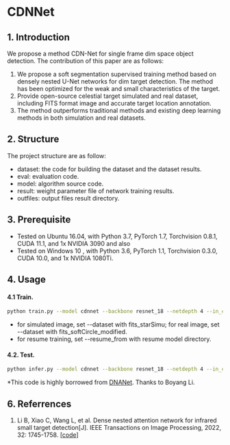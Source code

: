# CDNNet

## 1. Introduction

We propose a method CDN-Net for single frame dim space object detection. The contribution of this paper are as follows:

1. We propose a soft segmentation supervised training method based on densely nested U-Net networks for dim target detection. The method has been optimized for the weak and small characteristics of the target.
2. Provide open-source celestial target simulated and real dataset, including FITS format image and accurate target location annotation.
3. The method outperforms traditional methods and existing deep learning methods in both simulation and real datasets.



## 2. Structure

The project structure are as follow:

* dataset: the code for building the dataset and the dataset results.
* eval: evaluation code.
* model: algorithm source code.
* result: weight parameter file of network training results.
* outfiles: output files result directory.



## 3. Prerequisite

* Tested on Ubuntu 16.04, with Python 3.7, PyTorch 1.7, Torchvision 0.8.1, CUDA 11.1, and 1x NVIDIA 3090 and also 
* Tested on Windows 10  , with Python 3.6, PyTorch 1.1, Torchvision 0.3.0, CUDA 10.0, and 1x NVIDIA 1080Ti.



## 4. Usage

#### 4.1 Train.

```bash
python train.py --model cdnnet --backbone resnet_18 --netdepth 4 --in_channels 3 --dataset fits_softCircle_modified --preprocess hierarchy --mask_type soft --split_method 2304_256 --base_size 256 --crop_size 256 --epochs 100 --train_batch_size 16 --test_batch_size 16 --loss_func SIoU+SFL --deep_supervision True
```

* for simulated image, set --dataset with fits_starSimu; for real image, set --dataset with fits_softCircle_modified.
* for resume training, set --resume_from with resume model directory.



#### 4.2. Test.

```bash
python infer.py --model cdnnet --backbone resnet_18 --netdepth 4 --in_channels 3 --dataset fits_softCircle_modified --preprocess hierarchy --split_method 2304_256 --base_size 256 --crop_size 256 --st_model ./result/modelPathDir --model_dir ./result/modelPathDir/modelPath.pth.tar
```




*This code is highly borrowed from [DNANet](https://github.com/YeRen123455/Infrared-Small-Target-Detection). Thanks to Boyang Li.



## 6. Referrences

1. Li B, Xiao C, Wang L, et al. Dense nested attention network for infrared small target detection[J]. IEEE Transactions on Image Processing, 2022, 32: 1745-1758. [[code]](https://github.com/YeRen123455/Infrared-Small-Target-Detection) 

